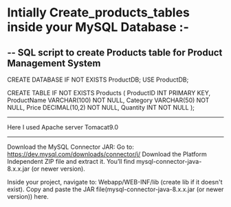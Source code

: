 # Intially Create_products_tables inside your MySQL Database :- 
-- SQL script to create Products table for Product Management System
-------------------------------------------------------
  CREATE DATABASE IF NOT EXISTS ProductDB;
  USE ProductDB;

  CREATE TABLE IF NOT EXISTS Products (
      ProductID INT PRIMARY KEY,
      ProductName VARCHAR(100) NOT NULL,
      Category VARCHAR(50) NOT NULL,
      Price DECIMAL(10,2) NOT NULL,
      Quantity INT NOT NULL
  );
  
-------------------------------------------------------

Here I used Apache server Tomacat9.0 

-------------------------------------------------------

Download the MySQL Connector JAR:
Go to: https://dev.mysql.com/downloads/connector/j/
Download the Platform Independent ZIP file and extract it.
You’ll find mysql-connector-java-8.x.x.jar (or newer version).

Inside your project, navigate to:
Webapp/WEB-INF/lib (create lib if it doesn't exist).
Copy and paste the JAR file(mysql-connector-java-8.x.x.jar (or newer version)) here.


